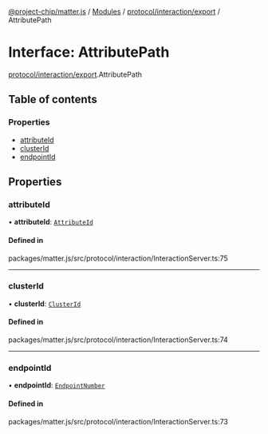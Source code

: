 [@project-chip/matter.js](../README.md) / [Modules](../modules.md) / [protocol/interaction/export](../modules/protocol_interaction_export.md) / AttributePath

# Interface: AttributePath

[protocol/interaction/export](../modules/protocol_interaction_export.md).AttributePath

## Table of contents

### Properties

- [attributeId](protocol_interaction_export.AttributePath.md#attributeid)
- [clusterId](protocol_interaction_export.AttributePath.md#clusterid)
- [endpointId](protocol_interaction_export.AttributePath.md#endpointid)

## Properties

### attributeId

• **attributeId**: [`AttributeId`](../modules/datatype_export.md#attributeid)

#### Defined in

packages/matter.js/src/protocol/interaction/InteractionServer.ts:75

___

### clusterId

• **clusterId**: [`ClusterId`](../modules/datatype_export.md#clusterid)

#### Defined in

packages/matter.js/src/protocol/interaction/InteractionServer.ts:74

___

### endpointId

• **endpointId**: [`EndpointNumber`](../modules/datatype_export.md#endpointnumber)

#### Defined in

packages/matter.js/src/protocol/interaction/InteractionServer.ts:73
